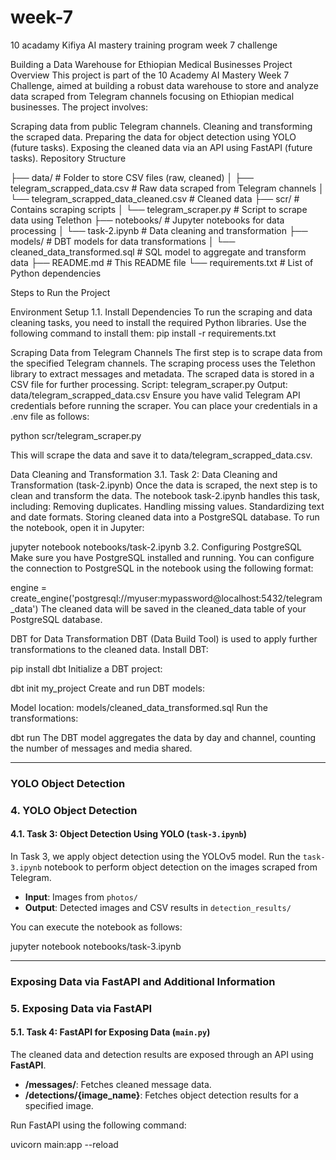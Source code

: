 # week-7
10 acadamy Kifiya AI mastery training program week 7 challenge

Building a Data Warehouse for Ethiopian Medical Businesses Project Overview This project is part of the 10 Academy AI Mastery Week 7 Challenge, aimed at building a robust data warehouse to store and analyze data scraped from Telegram channels focusing on Ethiopian medical businesses. The project involves:

Scraping data from public Telegram channels. Cleaning and transforming the scraped data. Preparing the data for object detection using YOLO (future tasks). Exposing the cleaned data via an API using FastAPI (future tasks). Repository Structure

├── data/ # Folder to store CSV files (raw, cleaned) │ ├── telegram_scrapped_data.csv # Raw data scraped from Telegram channels │ └── telegram_scrapped_data_cleaned.csv # Cleaned data ├── scr/ # Contains scraping scripts │ └── telegram_scraper.py # Script to scrape data using Telethon ├── notebooks/ # Jupyter notebooks for data processing │ └── task-2.ipynb # Data cleaning and transformation ├── models/ # DBT models for data transformations │ └── cleaned_data_transformed.sql # SQL model to aggregate and transform data ├── README.md # This README file └── requirements.txt # List of Python dependencies

Steps to Run the Project

Environment Setup 1.1. Install Dependencies To run the scraping and data cleaning tasks, you need to install the required Python libraries. Use the following command to install them:
pip install -r requirements.txt

Scraping Data from Telegram Channels The first step is to scrape data from the specified Telegram channels. The scraping process uses the Telethon library to extract messages and metadata. The scraped data is stored in a CSV file for further processing.
Script: telegram_scraper.py Output: data/telegram_scrapped_data.csv Ensure you have valid Telegram API credentials before running the scraper. You can place your credentials in a .env file as follows:

python scr/telegram_scraper.py

This will scrape the data and save it to data/telegram_scrapped_data.csv.

Data Cleaning and Transformation 3.1. Task 2: Data Cleaning and Transformation (task-2.ipynb) Once the data is scraped, the next step is to clean and transform the data. The notebook task-2.ipynb handles this task, including:
Removing duplicates. Handling missing values. Standardizing text and date formats. Storing cleaned data into a PostgreSQL database. To run the notebook, open it in Jupyter:

jupyter notebook notebooks/task-2.ipynb 3.2. Configuring PostgreSQL Make sure you have PostgreSQL installed and running. You can configure the connection to PostgreSQL in the notebook using the following format:

engine = create_engine('postgresql://myuser:mypassword@localhost:5432/telegram_data') The cleaned data will be saved in the cleaned_data table of your PostgreSQL database.

DBT for Data Transformation DBT (Data Build Tool) is used to apply further transformations to the cleaned data.
Install DBT:

pip install dbt Initialize a DBT project:

dbt init my_project Create and run DBT models:

Model location: models/cleaned_data_transformed.sql Run the transformations:

dbt run The DBT model aggregates the data by day and channel, counting the number of messages and media shared.


---

### **YOLO Object Detection**

### 4. YOLO Object Detection

#### 4.1. Task 3: Object Detection Using YOLO (`task-3.ipynb`)

In Task 3, we apply object detection using the YOLOv5 model. Run the `task-3.ipynb` notebook to perform object detection on the images scraped from Telegram.

- **Input**: Images from `photos/`
- **Output**: Detected images and CSV results in `detection_results/`

You can execute the notebook as follows:

jupyter notebook notebooks/task-3.ipynb



---

### **Exposing Data via FastAPI and Additional Information**

### 5. Exposing Data via FastAPI

#### 5.1. Task 4: FastAPI for Exposing Data (`main.py`)

The cleaned data and detection results are exposed through an API using **FastAPI**.

- **/messages/**: Fetches cleaned message data.
- **/detections/{image_name}**: Fetches object detection results for a specified image.

Run FastAPI using the following command:

uvicorn main:app --reload

